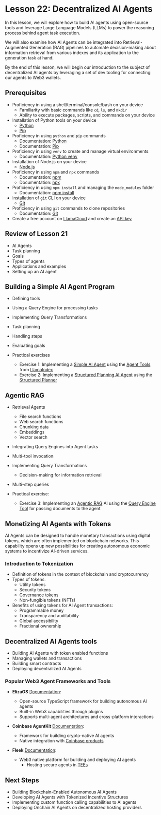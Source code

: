 # Lesson 22: Decentralized AI Agents

In this lesson, we will explore how to build AI agents using open-source tools and leverage Large Language Models (LLMs) to power the reasoning process behind agent task execution.

We will also examine how AI Agents can be integrated into Retrieval-Augmented Generation (RAG) pipelines to automate decision-making about information retrieval from various indexes and its application to the generation task at hand.

By the end of this lesson, we will begin our introduction to the subject of decentralized AI agents by leveraging a set of dev tooling for connecting our agents to Web3 wallets.

## Prerequisites

- Proficiency in using a shell/terminal/console/bash on your device
  - Familiarity with basic commands like `cd`, `ls`, and `mkdir`
  - Ability to execute packages, scripts, and commands on your device
- Installation of Python tools on your device
  - [Python](https://www.python.org/downloads/)
  - [Pip](https://pip.pypa.io/en/stable/installation/)
- Proficiency in using `python` and `pip` commands
  - Documentation: [Python](https://docs.python.org/3/)
  - Documentation: [Pip](https://pip.pypa.io/en/stable/)
- Proficiency in using `venv` to create and manage virtual environments
  - Documentation: [Python venv](https://docs.python.org/3/library/venv.html)
- Installation of Node.js on your device
  - [Node.js](https://nodejs.org/en/download/)
- Proficiency in using `npm` and `npx` commands
  - Documentation: [npm](https://docs.npmjs.com/)
  - Documentation: [npx](https://www.npmjs.com/package/npx)
- Proficiency in using `npm install` and managing the `node_modules` folder
  - Documentation: [npm install](https://docs.npmjs.com/cli/v10/commands/npm-install)
- Installation of `git` CLI on your device
  - [Git](https://git-scm.com/downloads)
- Proficiency in using `git` commands to clone repositories
  - Documentation: [Git](https://git-scm.com/doc)
- Create a free account on [LlamaCloud](https://cloud.llamaindex.ai/) and create an [API key](https://cloud.llamaindex.ai/api-key)

## Review of Lesson 21

- AI Agents
- Task planning
- Goals
- Types of agents
- Applications and examples
- Setting up an AI agent

## Building a Simple AI Agent Program

- Defining tools
- Using a Query Engine for processing tasks
- Implementing Query Transformations
- Task planning
- Handling steps
- Evaluating goals

- Practical exercises
  - Exercise 1: Implementing a [Simple AI Agent](./exercises/00-Simple-AI-Agent-With-LlamaIndex.md) using the [Agent Tools](https://docs.llamaindex.ai/en/stable/use_cases/agents/) from [LlamaIndex](https://llamaindex.ai)
  - Exercise 2: Implementing a [Structured Planning AI Agent](./exercises/01-Structured-Planning-AI-Agent.md) using the [Structured Planner](https://docs.llamaindex.ai/en/stable/examples/agent/structured_planner/)

## Agentic RAG

- Retrieval Agents
  - File search functions
  - Web search functions
  - Chunking data
  - Embeddings
  - Vector search
- Integrating Query Engines into Agent tasks
- Multi-tool invocation
- Implementing Query Transformations
  - Decision-making for information retrieval
- Multi-step queries

- Practical exercise:
  - Exercise 3: Implementing an [Agentic RAG](./exercises/02-Agentic-RAG.md) AI using the [Query Engine Tool](https://docs.llamaindex.ai/en/stable/understanding/agent/rag_agent/) for passing documents to the agent

## Monetizing AI Agents with Tokens

AI Agents can be designed to handle monetary transactions using digital tokens, which are often implemented on blockchain networks. This capability opens up new possibilities for creating autonomous economic systems to incentivize AI-driven services.

### Introduction to Tokenization

- Definition of tokens in the context of blockchain and cryptocurrency
- Types of tokens:
  - Utility tokens
  - Security tokens
  - Governance tokens
  - Non-fungible tokens (NFTs)
- Benefits of using tokens for AI Agent transactions:
  - Programmable money
  - Transparency and auditability
  - Global accessibility
  - Fractional ownership

## Decentralized AI Agents tools

- Building AI Agents with token enabled functions
- Managing wallets and transactions
- Building smart contracts
- Deploying decentralized AI Agents

### Popular Web3 Agent Frameworks and Tools

- **ElizaOS** [Documentation](https://elizaos.github.io/eliza/docs/intro/):
  - Open-source TypeScript framework for building autonomous AI agents
  - Built-in Web3 capabilities through plugins
  - Supports multi-agent architectures and cross-platform interactions

- **Coinbase AgentKit** [Documentation](https://github.com/coinbase/agentkit):
  - Framework for building crypto-native AI agents
  - Native integration with [Coinbase products](https://www.coinbase.com/products)

- **Fleek** [Documentation](https://fleek.xyz/):
  - Web3 native platform for building and deploying AI agents
    - Hosting secure agents in [TEEs](https://fleek.xyz/guides/understanding-tees-and-sgx-fleek/)

## Next Steps

- Building Blockchain-Enabled Autonomous AI Agents
- Developing AI Agents with Tokenized Incentive Structures
- Implementing custom function calling capabilities to AI agents
- Deploying Onchain AI Agents on decentralized hosting providers
